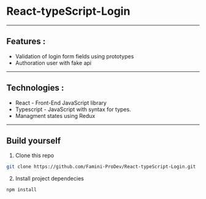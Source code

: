 # React-typeScript-Login
---
## Features :
- Validation of login form fields using prototypes
- Authoration user with fake api

---
## Technologies :
- React - Front-End JavaScript library
- Typescript - JavaScript with syntax for types.
- Managment states using Redux

---
## Build yourself
1. Clone this repo
```bash
git clone https://github.com/Famini-ProDev/React-typeScript-Login.git
```
2. Install project dependecies
```bash
npm install
```
